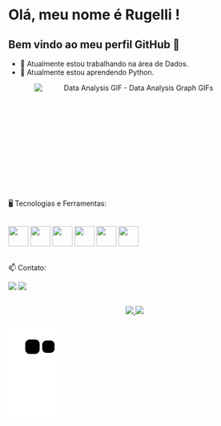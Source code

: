 # Olá, meu nome é Rugelli ! 
## Bem vindo ao meu perfil GitHub 👋

- 🔭 Atualmente estou trabalhando na área de Dados.
- 🌱 Atualmente estou aprendendo Python.

<p align="center" dir="auto">
  <img src="https://media.tenor.com/lvLaG5hPCncAAAAd/data-analysis.gif" width="400" height="200" alt="Data Analysis GIF - Data Analysis Graph GIFs" style="max-width: 100%; display: inline-block;" data-target="animated-image.originalImage">
</p>

##
🖥️ Tecnologias e Ferramentas:

<br><img src="https://cdn.jsdelivr.net/gh/devicons/devicon/icons/html5/html5-plain-wordmark.svg" width="40" height="40"/>
<img src="https://cdn.jsdelivr.net/gh/devicons/devicon/icons/java/java-original-wordmark.svg" width="40" height="40"/>
<img src="https://cdn.jsdelivr.net/gh/devicons/devicon/icons/postgresql/postgresql-plain-wordmark.svg" width="40" height="40"/>
<img src="https://cdn.jsdelivr.net/gh/devicons/devicon/icons/python/python-original-wordmark.svg" width="40" height="40"/>
<img src="https://cdn.jsdelivr.net/gh/devicons/devicon@latest/icons/django/django-plain.svg" width="40" height="40"/>
<img src="https://cdn.jsdelivr.net/gh/devicons/devicon/icons/pandas/pandas-original-wordmark.svg" width="40" height="40"/>
##
📫 Contato:

<div>
  <a href = "mailto:rugelli.oliveira@gmail.com"><img src="https://img.shields.io/badge/Gmail-D14836?style=for-the-badge&logo=gmail&logoColor=white" target="_blank"></a>
  <a href="https://www.linkedin.com/in/rugelli-oliveira" target="_blank"><img src="https://img.shields.io/badge/-LinkedIn-%230077B5?style=for-the-badge&logo=linkedin&logoColor=white" target="_blank"></a>   
</div>

##
<p align="center" dir="auto">
  <a href="https://github.com/rugellioliveira">
  <img height="180em" src="https://github-readme-stats.vercel.app/api?username=rugellioliveira&show_icons=true&theme=dracula&include_all_commits=true&count_private=true"/>
  <img height="180em" src="https://github-readme-stats.vercel.app/api/top-langs/?username=rugellioliveira&layout=compact&langs_count=7&theme=dracula"/>

![Snake animation](https://github.com/rugellioliveira/rugellioliveira/blob/output/github-contribution-grid-snake.svg)
</p>





